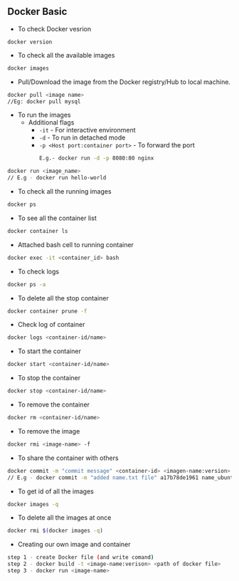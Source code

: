 ## Docker Basic

- To check Docker vesrion

```
docker version
```

- To check all the available images

```bash
docker images
```

- Pull/Download the image from the Docker registry/Hub to local machine.

```bash
docker pull <image name>
//Eg: docker pull mysql
```

- To run the images
  - Additional flags
    - `-it` - For interactive environment
    - `-d` - To run in detached mode 
    - `-p <Host port:container port>` - To forward the port
        ```bash
        E.g.- docker run -d -p 8080:80 nginx
        ``` 
```bash
docker run <image_name>
// E.g - docker run hello-world
```
- To check all the running images
```bash
docker ps
```
- To see all the container list 
  
```bash
docker container ls
```
- Attached bash cell to running container
```bash
docker exec -it <container_id> bash
```
- To check logs 
```bash
docker ps -a
```
- To delete all the stop container 
```bash
docker container prune -f
```
- Check log of container 
```bash
docker logs <container-id/name>
```
- To start the container 
```bash
docker start <container-id/name>
```
- To stop the container 
```bash
docker stop <container-id/name>
```
- To remove the container
```bash
docker rm <container-id/name>
```
- To remove the image
```bash
docker rmi <image-name> -f
```
- To share the container with others
```bash
docker commit -m "commit message" <container-id> <imagen-name:version>
// E.g - docker commit -m "added name.txt file" a17b78de1961 name_ubuntu:1.01
```
- To get id of all the images
```bash
docker images -q
```
- To delete all the images at once
```bash
docker rmi $(docker images -q)
```
- Creating our own image and container
```bash
step 1 - create Docker file (and write comand)
step 2 - docker build -t <image-name:verison> <path of docker file>
step 3 - docker run <image-name>
```


